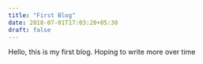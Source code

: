 ```yaml
---
title: "First Blog"
date: 2018-07-01T17:03:28+05:30
draft: false
---
```


Hello, this is my first blog. Hoping to write more over time
